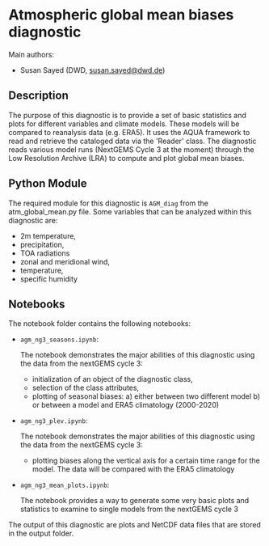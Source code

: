 # Atmospheric global mean biases diagnostic 

Main authors: 
- Susan Sayed (DWD, susan.sayed@dwd.de)

## Description

The purpose of this diagnostic is to provide a set of basic statistics and plots for different variables and climate models. These models will be compared to reanalysis data (e.g. ERA5). It uses the AQUA framework to read and retrieve the cataloged data via the 'Reader' class. The diagnostic reads various model runs (NextGEMS Cycle 3 at the moment) through the Low Resolution Archive (LRA) to compute and plot global mean biases.

## Python Module 

The required module for this diagnostic is `AGM_diag` from the atm_global_mean.py file. 
Some variables that can be analyzed within this diagnostic are:
- 2m temperature, 
- precipitation, 
- TOA radiations
- zonal and meridional wind, 
- temperature, 
- specific humidity


## Notebooks 

The notebook folder contains the following notebooks:
 - `agm_ng3_seasons.ipynb`: 

    The notebook demonstrates the major abilities of this diagnostic using the data from the nextGEMS cycle 3: 
    - initialization of an object of the diagnostic class, 
    - selection of the class attributes,  
    - plotting of seasonal biases:
        a) either between two different model
        b) or between a model and ERA5 climatology (2000-2020)
- `agm_ng3_plev.ipynb`: 

    The notebook demonstrates the major abilities of this diagnostic using the data from the nextGEMS cycle 3: 
    - plotting biases along the vertical axis for a certain time range for the model. The data will be compared with the ERA5 climatology
    
- `agm_ng3_mean_plots.ipynb`: 

    The notebook provides a way to generate some very basic plots and statistics to examine to single models from the nextGEMS cycle 3

The output of this diagnostic are plots and NetCDF data files that are stored in the output folder.


